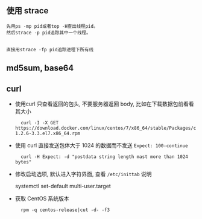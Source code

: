 ## 使用 strace

	
	先用ps -mp pid或者top -H查出线程pid。
	然后strace -p pid追踪其中一个线程。

	
	直接用strace -fp pid追踪进程下所有线
	
## md5sum, base64

## curl
- 使用curl 只查看返回的包头, 不要服务器返回 body, 比如在下载数据包前看看其大小

		curl -I -X GET https://download.docker.com/linux/centos/7/x86_64/stable/Packages/containerd.io-1.2.6-3.3.el7.x86_64.rpm
	
- 使用 curl 直接发送包体大于 1024 的数据而不发送 `Expect: 100-continue`

		curl -H Expect: -d "postdata string length mast more than 1024 bytes"
		
- 修改启动选项, 默认进入字符界面, 查看  `/etc/inittab`  说明

	systemctl set-default multi-user.target

- 获取 CentOS 系统版本 

		rpm -q centos-release|cut -d- -f3